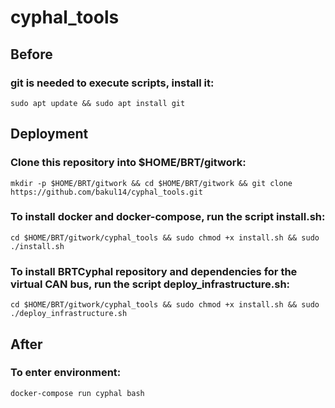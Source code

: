 # cyphal_tools

## Before
### git is needed to execute scripts, install it:
```sudo apt update && sudo apt install git```

## Deployment
### Clone this repository into $HOME/BRT/gitwork:
```mkdir -p $HOME/BRT/gitwork && cd $HOME/BRT/gitwork && git clone https://github.com/bakul14/cyphal_tools.git```

### To install docker and docker-compose, run the script install.sh:
```cd $HOME/BRT/gitwork/cyphal_tools && sudo chmod +x install.sh && sudo ./install.sh```

### To install BRTCyphal repository and dependencies for the virtual CAN bus, run the script deploy_infrastructure.sh:
```cd $HOME/BRT/gitwork/cyphal_tools && sudo chmod +x install.sh && sudo ./deploy_infrastructure.sh```

## After
### To enter environment:
```docker-compose run cyphal bash```